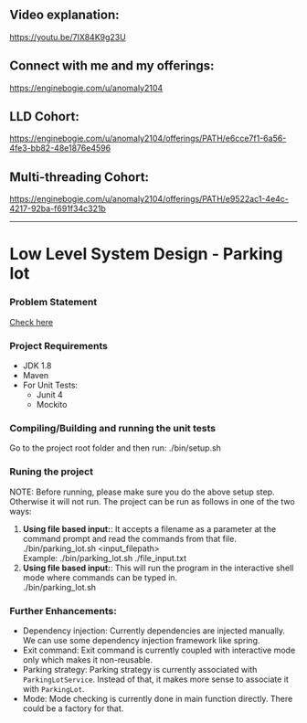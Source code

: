 ## Video explanation: 
https://youtu.be/7IX84K9g23U

## Connect with me and my offerings:
https://enginebogie.com/u/anomaly2104

## LLD Cohort:
https://enginebogie.com/u/anomaly2104/offerings/PATH/e6cce7f1-6a56-4fe3-bb82-48e1876e4596

## Multi-threading Cohort: 
https://enginebogie.com/u/anomaly2104/offerings/PATH/e9522ac1-4e4c-4217-92ba-f691f34c321b

----
# Low Level System Design - Parking lot 

### Problem Statement
[Check here](problem-statment.md)

### Project Requirements

* JDK 1.8
* Maven
* For Unit Tests:  
  * Junit 4
  * Mockito

### Compiling/Building and running the unit tests
Go to the project root folder and then run: ./bin/setup.sh

### Runing the project
NOTE: Before running, please make sure you do the above setup step. Otherwise it will not run. 
The project can be run as follows in one of the two ways:

1) **Using file based input:**: It accepts a filename as a parameter at the command prompt and read the commands from that file.   
  ./bin/parking_lot.sh  <input_filepath>  
 Example: ./bin/parking_lot.sh  ./file_input.txt
2) **Using file based input:**: This will run the program in the interactive shell mode where commands can be typed in.  
  ./bin/parking_lot.sh 
  

### Further Enhancements:

* Dependency injection: Currently dependencies are injected manually. We can use some 
dependency injection framework like spring. 
* Exit command: Exit command is currently coupled with interactive mode only which makes
it non-reusable.
* Parking strategy: Parking strategy is currently associated with `ParkingLotService`. 
Instead of that, it makes more sense to associate it with `ParkingLot`.
* Mode: Mode checking is currently done in main function directly. There could be a
factory for that.
